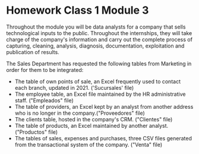 # Homework Class 1 Module 3

Throughout the module you will be data analysts for a company that sells technological inputs to the public. Throughout the internships, they will take charge of the company's information and carry out the complete process of capturing, cleaning, analysis, diagnosis, documentation, exploitation and publication of results.

The Sales Department has requested the following tables from Marketing in order for them to be integrated:

* The table of own points of sale, an Excel frequently used to contact each branch, updated in 2021. ('Sucursales' file)
* The employee table, an Excel file maintained by the HR administrative staff. ("Empleados" file)
* The table of providers, an Excel kept by an analyst from another address who is no longer in the company.("Proveedores" file)
* The clients table, hosted in the company's CRM. ("Clientes" file)
* The table of products, an Excel maintained by another analyst. ("Productos" file)
* The tables of sales, expenses and purchases, three CSV files generated from the transactional system of the company. ("Venta" file)
